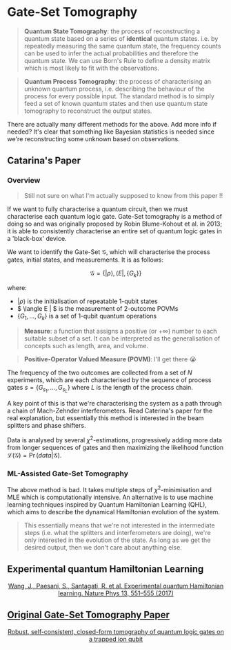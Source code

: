 # Gate-Set Tomography 

> **Quantum State Tomography**: the process of reconstructing a quantum state based on a series of **identical** quantum states. i.e. by repeatedly measuring the same quantum state, the frequency counts can be used to infer the actual probabilities and therefore the quantum state. We can use Born's Rule to define a density matrix which is most likely to fit with the observations.

> **Quantum Process Tomography**: the process of characterising an unknown quantum process, i.e. describing the behaviour of the process for every possible input. The standard method is to simply feed a set of known quantum states and then use quantum state tomography to reconstruct the output states.

There are actually many different methods for the above. Add more info if needed? It's clear that something like Bayesian statistics is needed since we're reconstructing some unknown based on observations.

## Catarina's Paper

### Overview

> Still not sure on what I'm actually supposed to know from this paper !!

If we want to fully characterise a quantum circuit, then we must characterise each quantum logic gate. Gate-Set tomography is a method of doing so and was originally proposed by Robin Blume-Kohout et al. in 2013; it  is able to consistently characterise an entire set of quantum logic gates in a 'black-box' device. 

We want to identify the Gate-Set $\mathscr{G}$, which will characterise the process gates, initial states, and measurements. It is as follows:

$$
\mathscr{G} = \big\{ | \rho \rangle, \langle E |, \{ G_k \} \big\}
$$

where:

* $| \rho \rangle$ is the initialisation of repeatable 1-qubit states
* $ \langle E | $ is the measurement of 2-outcome POVMs
* $\{ G_1, \dots, G_k \}$ is a set of 1-qubit quantum operations

> **Measure**: a function that assigns a positive (or $+\infty$) number to each suitable subset of a set. It can be interpreted as the generalisation of concepts such as length, area, and volume.

> **Positive-Operator Valued Measure (POVM)**: I'll get there :sob:

The frequency of the two outcomes are collected from a set of $N$ experiments, which are each characterised by the sequence of process gates $s = \{ G_{s_1}, \dots, G_{s_L} \}$ where $L$ is the length of the process chain. 

A key point of this is that we're characterising the system as a path through a chain of Mach-Zehnder interferometers. Read Caterina's paper for the real explanation, but essentially this method is interested in the beam splitters and phase shifters.

Data is analysed by several $\chi^2$-estimations, progressively adding more data from longer sequences of gates and then maximizing the likelihood function $\mathscr{L}(\mathscr{G}) = \Pr (data|\mathscr{G})$.

### ML-Assisted Gate-Set Tomography

The above method is bad. It takes multiple steps of $\chi^2$-minimisation and MLE which is computationally intensive. An alternative is to use machine learning techniques inspired by Quantum Hamiltonian Learning (QHL), which aims to describe the dynamical Hamiltonian evolution of the system. 

> This essentially means that we're not interested in the intermediate steps (i.e. what the splitters and interferometers are doing), we're only interested in the evolution of the state. As long as we get the desired output, then we don't care about anything else.

## Experimental quantum Hamiltonian Learning

<div align="center">
    <a href="https://doi.org/10.1038/nphys4074">Wang, J., Paesani, S., Santagati, R. et al. Experimental quantum Hamiltonian learning. Nature Phys 13, 551–555 (2017)
</div>

## Original Gate-Set Tomography Paper

<div align="center">
    <a href="https://arxiv.org/pdf/1310.4492.pdf">Robust, self-consistent, closed-form tomography of quantum logic gates on a trapped
ion qubit</a>
</div>
